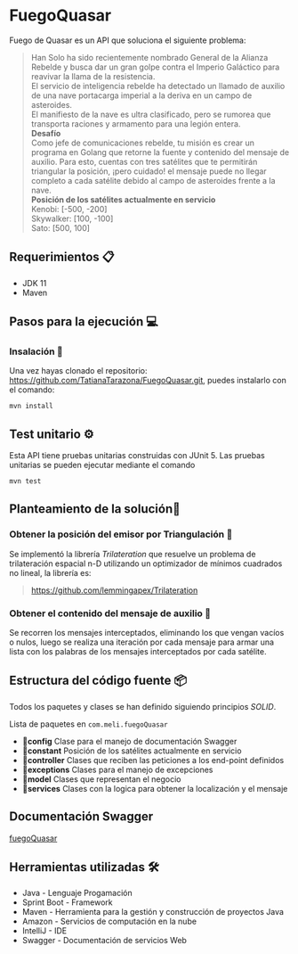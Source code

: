 # FuegoQuasar

Fuego de Quasar es un API que soluciona el siguiente problema: 

>Han Solo ha sido recientemente nombrado General de la Alianza Rebelde y busca dar un gran golpe contra el Imperio Galáctico para reavivar la llama de la resistencia.  
El servicio de inteligencia rebelde ha detectado un llamado de auxilio de una nave portacarga imperial a la deriva en un campo de asteroides.  
El manifiesto de la nave es ultra clasificado, pero se rumorea que transporta raciones y armamento para una legión entera.  
**Desafío**  
Como jefe de comunicaciones rebelde, tu misión es crear un programa en Golang que retorne la fuente y contenido del mensaje de auxilio. Para esto, cuentas con tres satélites que te permitirán triangular la posición, ¡pero cuidado! el mensaje puede no llegar completo a cada satélite debido al campo de asteroides frente a la nave.  
**Posición de los satélites actualmente en servicio**  
Kenobi: [-500, -200]  
Skywalker: [100, -100]  
Sato: [500, 100]  


## Requerimientos 📋  
* JDK 11  
* Maven

## Pasos para la ejecución :computer:

### Insalación 🔧
Una vez hayas clonado el repositorio: https://github.com/TatianaTarazona/FuegoQuasar.git, puedes instalarlo con el comando:
```bash
mvn install  
```

## Test unitario ⚙️ ##
Esta API tiene pruebas unitarias construidas con JUnit 5. Las pruebas unitarias se pueden ejecutar mediante el comando
```bash
mvn test  
```


## Planteamiento de la solución:memo:

### Obtener la posición del emisor por Triangulación 🚀

Se implementó la librería _Trilateration_ que resuelve un problema de trilateración espacial n-D utilizando un optimizador de mínimos cuadrados no lineal, la librería es: 

> https://github.com/lemmingapex/Trilateration

### Obtener el contenido del mensaje de auxilio 📄

Se recorren los mensajes interceptados, eliminando los que vengan vacíos o nulos, luego se realiza una iteración por cada mensaje para armar una lista con los palabras de los mensajes interceptados por cada satélite. 


## Estructura del código fuente  :package:

Todos los paquetes y clases se han definido siguiendo principios *SOLID*.

Lista de paquetes en ``com.meli.fuegoQuasar``

 - :file_folder:**config** Clase para el manejo de documentación Swagger
 - :file_folder:**constant** Posición de los satélites actualmente en servicio
 - :file_folder:**controller** Clases que reciben las peticiones a los end-point definidos
 - :file_folder:**exceptions** Clases para el manejo de excepciones
 - :file_folder:**model** Clases que representan el negocio
 - :file_folder:**services** Clases con la logica para obtener la localización y el mensaje

## Documentación Swagger

[fuegoQuasar](http://localhost:8080/swagger-ui.html)


## Herramientas utilizadas 🛠️

* Java - Lenguaje Progamación
* Sprint Boot - Framework
* Maven - Herramienta para la gestión y construcción de proyectos Java
* Amazon - Servicios de computación en la nube
* IntelliJ - IDE
* Swagger - Documentación de servicios Web

